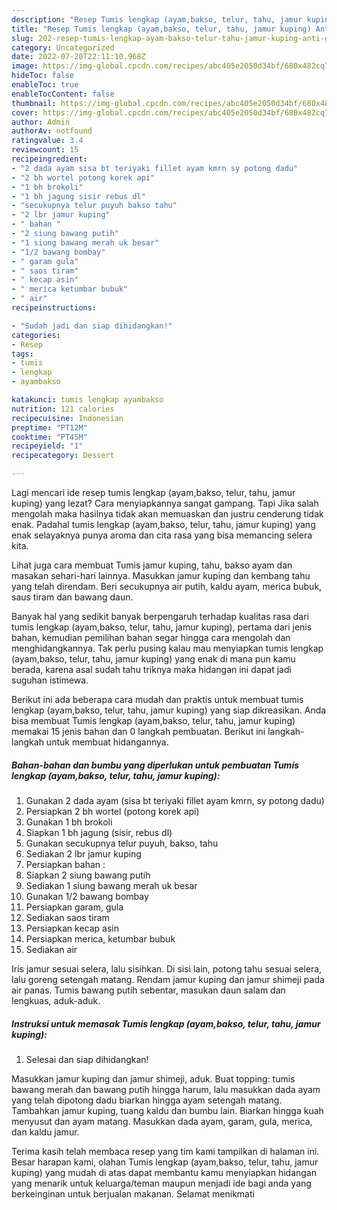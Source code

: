 ```yaml
---
description: "Resep Tumis lengkap (ayam,bakso, telur, tahu, jamur kuping) Anti Gagal"
title: "Resep Tumis lengkap (ayam,bakso, telur, tahu, jamur kuping) Anti Gagal"
slug: 202-resep-tumis-lengkap-ayam-bakso-telur-tahu-jamur-kuping-anti-gagal
category: Uncategorized
date: 2022-07-20T22:11:10.968Z
image: https://img-global.cpcdn.com/recipes/abc405e2050d34bf/680x482cq70/tumis-lengkap-ayambakso-telur-tahu-jamur-kuping-foto-resep-utama.jpg
hideToc: false
enableToc: true
enableTocContent: false
thumbnail: https://img-global.cpcdn.com/recipes/abc405e2050d34bf/680x482cq70/tumis-lengkap-ayambakso-telur-tahu-jamur-kuping-foto-resep-utama.jpg
cover: https://img-global.cpcdn.com/recipes/abc405e2050d34bf/680x482cq70/tumis-lengkap-ayambakso-telur-tahu-jamur-kuping-foto-resep-utama.jpg
author: Admin
authorAv: notfound
ratingvalue: 3.4
reviewcount: 15
recipeingredient:
- "2 dada ayam sisa bt teriyaki fillet ayam kmrn sy potong dadu"
- "2 bh wortel potong korek api"
- "1 bh brokoli"
- "1 bh jagung sisir rebus dl"
- "secukupnya telur puyuh bakso tahu"
- "2 lbr jamur kuping"
- " bahan "
- "2 siung bawang putih"
- "1 siung bawang merah uk besar"
- "1/2 bawang bombay"
- " garam gula"
- " saos tiram"
- " kecap asin"
- " merica ketumbar bubuk"
- " air"
recipeinstructions:

- "Sudah jadi dan siap dihidangkan!"
categories:
- Resep
tags:
- tumis
- lengkap
- ayambakso

katakunci: tumis lengkap ayambakso 
nutrition: 121 calories
recipecuisine: Indonesian
preptime: "PT12M"
cooktime: "PT45M"
recipeyield: "1"
recipecategory: Dessert

---
```



Lagi mencari ide resep tumis lengkap (ayam,bakso, telur, tahu, jamur kuping) yang lezat? Cara menyiapkannya sangat gampang. Tapi Jika salah mengolah maka hasilnya tidak akan memuaskan dan justru cenderung tidak enak. Padahal tumis lengkap (ayam,bakso, telur, tahu, jamur kuping) yang enak selayaknya punya aroma dan cita rasa yang bisa memancing selera kita.


Lihat juga cara membuat Tumis jamur kuping, tahu, bakso ayam dan masakan sehari-hari lainnya. Masukkan jamur kuping dan kembang tahu yang telah direndam. Beri secukupnya air putih, kaldu ayam, merica bubuk, saus tiram dan bawang daun.

Banyak hal yang sedikit banyak berpengaruh terhadap kualitas rasa dari tumis lengkap (ayam,bakso, telur, tahu, jamur kuping), pertama dari jenis bahan, kemudian pemilihan bahan segar hingga cara mengolah dan menghidangkannya. Tak perlu pusing kalau mau menyiapkan tumis lengkap (ayam,bakso, telur, tahu, jamur kuping) yang enak di mana pun kamu berada, karena asal sudah tahu triknya maka hidangan ini dapat jadi suguhan istimewa.


Berikut ini ada beberapa cara mudah dan praktis untuk membuat tumis lengkap (ayam,bakso, telur, tahu, jamur kuping) yang siap dikreasikan. Anda bisa membuat Tumis lengkap (ayam,bakso, telur, tahu, jamur kuping) memakai 15 jenis bahan dan 0 langkah pembuatan. Berikut ini langkah-langkah untuk membuat hidangannya.

<!--inarticleads1-->

##### Bahan-bahan dan bumbu yang diperlukan untuk pembuatan Tumis lengkap (ayam,bakso, telur, tahu, jamur kuping):

1. Gunakan 2 dada ayam (sisa bt teriyaki fillet ayam kmrn, sy potong dadu)
1. Persiapkan 2 bh wortel (potong korek api)
1. Gunakan 1 bh brokoli
1. Siapkan 1 bh jagung (sisir, rebus dl)
1. Gunakan secukupnya telur puyuh, bakso, tahu
1. Sediakan 2 lbr jamur kuping
1. Persiapkan  bahan :
1. Siapkan 2 siung bawang putih
1. Sediakan 1 siung bawang merah uk besar
1. Gunakan 1/2 bawang bombay
1. Persiapkan  garam, gula
1. Sediakan  saos tiram
1. Persiapkan  kecap asin
1. Persiapkan  merica, ketumbar bubuk
1. Sediakan  air


Iris jamur sesuai selera, lalu sisihkan. Di sisi lain, potong tahu sesuai selera, lalu goreng setengah matang. Rendam jamur kuping dan jamur shimeji pada air panas. Tumis bawang putih sebentar, masukan daun salam dan lengkuas, aduk-aduk. 

<!--inarticleads2-->

##### Instruksi untuk memasak Tumis lengkap (ayam,bakso, telur, tahu, jamur kuping):


1. Selesai dan siap dihidangkan!

Masukkan jamur kuping dan jamur shimeji, aduk. Buat topping: tumis bawang merah dan bawang putih hingga harum, lalu masukkan dada ayam yang telah dipotong dadu biarkan hingga ayam setengah matang. Tambahkan jamur kuping, tuang kaldu dan bumbu lain. Biarkan hingga kuah menyusut dan ayam matang. Masukkan dada ayam, garam, gula, merica, dan kaldu jamur. 

Terima kasih telah membaca resep yang tim kami tampilkan di halaman ini. Besar harapan kami, olahan Tumis lengkap (ayam,bakso, telur, tahu, jamur kuping) yang mudah di atas dapat membantu kamu menyiapkan hidangan yang menarik untuk keluarga/teman maupun menjadi ide bagi anda yang berkeinginan untuk berjualan makanan. Selamat menikmati

